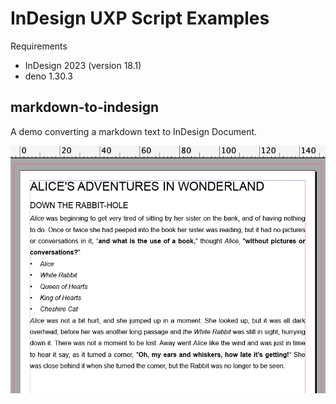 
# InDesign UXP Script Examples

Requirements

- InDesign 2023 (version 18.1)
- deno 1.30.3


## markdown-to-indesign

A demo converting a markdown text to InDesign Document.

![md2ind](https://github.com/mindboard/indesign-uxp-script-examples/blob/main/markdown-to-indesign/md2ind.jpg)

